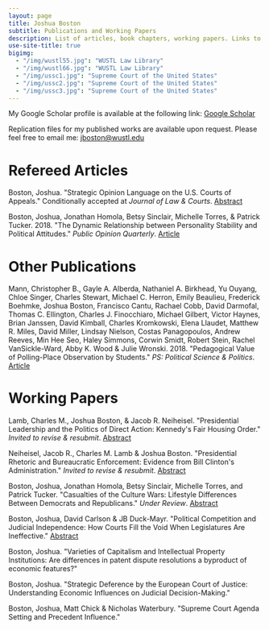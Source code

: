 ```yaml
---
layout: page
title: Joshua Boston
subtitle: Publications and Working Papers
description: List of articles, book chapters, working papers. Links to abstracts and Google Scholar.
use-site-title: true
bigimg:
  - "/img/wustl55.jpg": "WUSTL Law Library"
  - "/img/wustl66.jpg": "WUSTL Law Library"
  - "/img/ussc1.jpg": "Supreme Court of the United States"
  - "/img/ussc2.jpg": "Supreme Court of the United States"
  - "/img/ussc3.jpg": "Supreme Court of the United States"
---
```


<p>My Google Scholar profile is available at the following link: <a href="https://scholar.google.com/citations?user=hKBsYfwAAAAJ&hl" target="_blank">Google Scholar</a></p>

<p>Replication files for my published works are available upon request. Please feel free to email me: <a href="mailto:jboston@wustl.edu" target="_blank">jboston@wustl.edu</a></p>

# Refereed Articles

Boston, Joshua. "Strategic Opinion Language on the U.S. Courts of Appeals." Conditionally accepted at *Journal of Law & Courts*. [Abstract](http://www.joshuaboston.com/abstracts/#complexity)

Boston, Joshua, Jonathan Homola, Betsy Sinclair, Michelle Torres, & Patrick Tucker. 2018. "The Dynamic Relationship between Personality Stability and Political Attitudes." <i>Public Opinion Quarterly</i>. <a href="https://academic.oup.com/poq/advance-article-abstract/doi/10.1093/poq/nfy001/4955833" target="_blank">Article</a>

# Other Publications

Mann, Christopher B., Gayle A. Alberda, Nathaniel A. Birkhead, Yu Ouyang, Chloe Singer, Charles Stewart, Michael C. Herron, Emily Beaulieu, Frederick Boehmke, Joshua Boston, Francisco Cantu, Rachael Cobb, David Darmofal, Thomas C. Ellington, Charles J. Finocchiaro, Michael Gilbert, Victor Haynes, Brian Janssen, David Kimball, Charles Kromkowski, Elena Llaudet, Matthew R. Miles, David Miller, Lindsay Nielson, Costas Panagopoulos, Andrew Reeves, Min Hee Seo, Haley Simmons, Corwin Smidt, Robert Stein, Rachel VanSickle-Ward, Abby K. Wood \& Julie Wronski. 2018. "Pedagogical Value of Polling-Place Observation by Students." <i>PS: Political Science & Politics</i>. <a href="https://doi.org/10.1017/S1049096518000550" target="_blank">Article</a>

# Working Papers
    
Lamb, Charles M., Joshua Boston, & Jacob R. Neiheisel. "Presidential Leadership and the Politics of Direct Action: Kennedy's Fair Housing Order." *Invited to revise & resubmit*. [Abstract](http://www.joshuaboston.com/abstracts/#jfk)

Neiheisel, Jacob R., Charles M. Lamb & Joshua Boston. "Presidential Rhetoric and Bureaucratic Enforcement: Evidence from Bill Clinton's Administration." *Invited to revise & resubmit*. [Abstract](http://www.joshuaboston.com/abstracts/#clinton)

Boston, Joshua, Jonathan Homola, Betsy Sinclair, Michelle Torres, and Patrick Tucker. "Casualties of the Culture Wars: Lifestyle Differences Between Democrats and Republicans." *Under Review*. [Abstract](http://www.joshuaboston.com/abstracts/#lifestyles)

Boston, Joshua, David Carlson & JB Duck-Mayr. "Political Competition and Judicial Independence: How Courts Fill the Void When Legislatures Are Ineffective." [Abstract](http://www.joshuaboston.com/abstracts/#independence)

Boston, Joshua. "Varieties of Capitalism and Intellectual Property Institutions: Are differences in patent dispute resolutions a byproduct of economic features?"

Boston, Joshua. "Strategic Deference by the European Court of Justice: Understanding Economic Influences on Judicial Decision-Making."

Boston, Joshua, Matt Chick & Nicholas Waterbury. "Supreme Court Agenda Setting and Precedent Influence."
